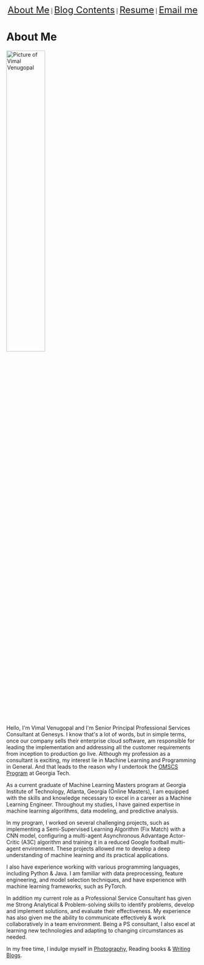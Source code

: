 <div align="right">
<a href="https://vimvenu-rgb.github.io/" style="font-size: 24px;">About Me</a> | 
 <a href="blog_contents.html" style="font-size: 24px;">Blog Contents</a> | 
 <a href="https://vimvenu-rgb.github.io/resume.pdf" style="font-size: 24px;">Resume</a> | 
 <a href="mailto:vimalkumar.engr@gmail.com?subject=Saw%20Your%20Github%20Blog&body=Enter%20Your%20Text." style="font-size: 24px;">Email me</a>
</div>

# About Me
<img src="/images/about_me_pic.jpg" alt="Picture of Vimal Venugopal" style="width:45%;">

Hello, I'm Vimal Venugopal and I'm Senior Principal Professional Services Consultant at Genesys. I know that's a lot of words, but in simple terms, once our company sells their enterprise cloud software, am responsible for leading the implementation and addressing all the customer requirements from inception to production go live. Although my profession as a consultant is exciting, my interest lie in Machine Learning and Programming in General. And that leads to the reason why I undertook the [OMSCS Program](https://omscs.gatech.edu/home) at Georgia Tech.

As a current graduate of Machine Learning Masters program at Georgia Institute of Technology, Atlanta, Georgia (Online Masters), I am equipped with the skills and knowledge necessary to excel in a career as a Machine Learning Engineer. Throughout my studies, I have gained expertise in machine learning algorithms, data modeling, and predictive analysis.

In my program, I worked on several challenging projects, such as implementing a Semi-Supervised Learning Algorithm (Fix Match) with a CNN model, configuring a multi-agent Asynchronous Advantage Actor-Critic (A3C) algorithm and training it in a reduced Google football multi-agent environment. These projects allowed me to develop a deep understanding of machine learning and its practical applications.

I also have experience working with various programming languages, including Python \& Java. I am familiar with data preprocessing, feature engineering, and model selection techniques, and have experience with  machine learning frameworks, such as PyTorch.

In addition my current role as a Professional Service Consultant has given me Strong Analytical \& Problem-solving skills to identify problems, develop and implement solutions, and evaluate their effectiveness. My experience has also given me the ability to communicate effectively \& work collaboratively in a team environment. Being a PS consultant, I also excel at learning new technologies and adapting to changing circumstances as needed.

In my free time, I indulge myself in [Photography](https://www.instagram.com/vimstargram/), Reading books & [Writing Blogs](https://cognitivescrawls.wordpress.com/).
